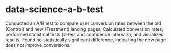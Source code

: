 # data-science-a-b-test
Conducted an A/B test to compare user conversion rates between the old (Control) and new (Treatment) landing pages. Calculated conversion rates, performed statistical tests (z-test and confidence intervals), and visualized results. Found no statistically significant difference, indicating the new page does not improve conversions.
